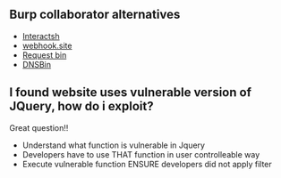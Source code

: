 ## Burp collaborator alternatives
- [Interactsh](https://t.co/nqFoFQxa8W?amp=1)
- [webhook.site](https://webhook.site)
- [Request bin](https://requestbin.com/)
- [DNSBin](https://github.com/ettic-team/dnsbin)

## I found website uses vulnerable version of JQuery, how do i exploit?

Great question!! 
- Understand what function is vulnerable in Jquery
- Developers have to use THAT function in user controlleable way
- Execute vulnerable function ENSURE developers did not apply filter
